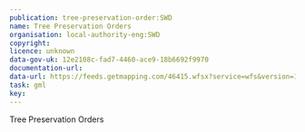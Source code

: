 ```yaml
---
publication: tree-preservation-order:SWD
name: Tree Preservation Orders
organisation: local-authority-eng:SWD
copyright: 
licence: unknown
data-gov-uk: 12e2108c-fad7-4460-ace9-18b6692f9970
documentation-url: 
data-url: https://feeds.getmapping.com/46415.wfsx?service=wfs&version=1.0.0&request=getcapabilities&typename=tpo_register&outputFormat=GML2
task: gml
key: 
---
```


Tree Preservation Orders
